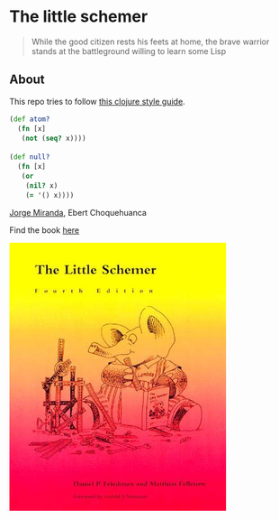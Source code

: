 # The little schemer

> While the good citizen rests his feets at home,
> the brave warrior stands at the battleground willing to learn some Lisp

## About

This repo tries to follow [this clojure style guide](https://github.com/bbatsov/clojure-style-guide).


```clojure
(def atom?
  (fn [x]
   (not (seq? x))))

(def null?
  (fn [x]
   (or
    (nil? x)
    (= '() x))))
```

[Jorge Miranda](https://peppa-peddler.github.io/), 
Ebert Choquehuanca

Find the book
[here](https://www.amazon.com/Little-Schemer-Daniel-P-Friedman/dp/0262560992/ref=sr_1_1?ie=UTF8&qid=1473739422&sr=8-1&keywords=little+schemer)

![cover](/img/readimg.jpg)
